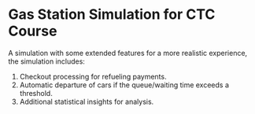 # Gas Station Simulation for CTC Course
A simulation with some extended features for a more realistic experience, the simulation includes:

1. Checkout processing for refueling payments.
2. Automatic departure of cars if the queue/waiting time exceeds a threshold.
3. Additional statistical insights for analysis.
